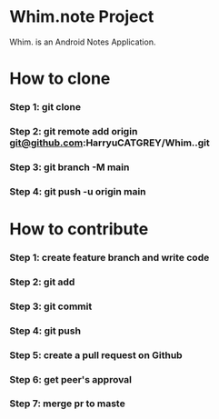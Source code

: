 # Whim.note Project
Whim. is an Android Notes Application.

# How to clone
### Step 1: git clone
### Step 2: git remote add origin git@github.com:HarryuCATGREY/Whim..git
### Step 3: git branch -M main
### Step 4: git push -u origin main


# How to contribute
### Step 1: create feature branch and write code
### Step 2: git add
### Step 3: git commit
### Step 4: git push
### Step 5: create a pull request on Github
### Step 6: get peer's approval
### Step 7: merge pr to maste
